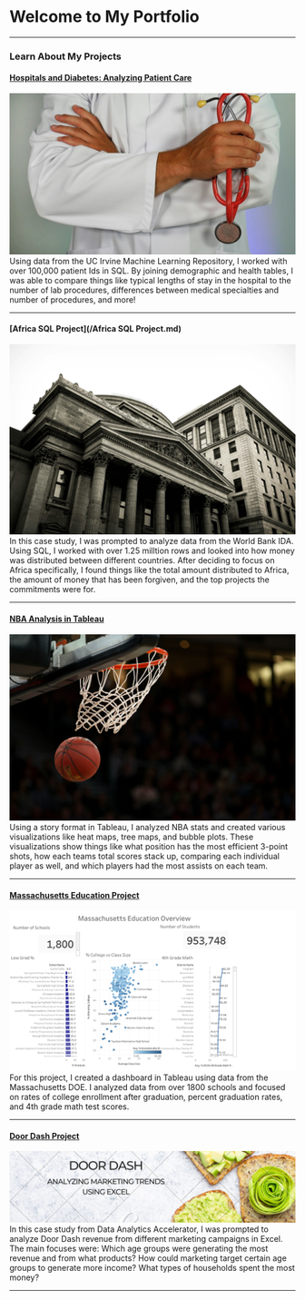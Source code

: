# Welcome to My Portfolio

---

### Learn About My Projects


#### [Hospitals and Diabetes: Analyzing Patient Care](https://www.linkedin.com/pulse/hospitals-diabetes-analyzing-patient-care-madison-tilyou-nfbmc/)
<img src="images/Medical Picture.jpg?raw=true"/>
Using data from the UC Irvine Machine Learning Repository, I worked with over 100,000 patient Ids in SQL. By joining demographic and health tables, I was able to compare things like typical lengths of stay in the hospital to the number of lab procedures, 
differences between medical specialties and number of procedures, and more! 

---

#### [Africa SQL Project](/Africa SQL Project.md)
<img src="images/Bank Background.jpg?raw=true"/>
In this case study, I was prompted to analyze data from the World Bank IDA. Using SQL, I worked with over 1.25 milltion rows and looked into how money was distributed between different countries. After deciding to focus on Africa specifically, I found things like the total amount distributed to Africa, the amount of money that has been forgiven, and the top projects the commitments were for.

---

#### [NBA Analysis in Tableau](https://public.tableau.com/app/profile/madison.tilyou/viz/NBAAnalysis_17074164396290/NBAAnalysis?publish=yes)
<img src="images/Basketball.jpg?raw=true"/> 
Using a story format in Tableau, I analyzed NBA stats and created various visualizations like heat maps, tree maps, and bubble plots. These visualizations show things like what position has the most efficient 3-point shots, how each teams total scores stack up, comparing each individual player as well, and which players had the most assists on each team.


---
#### [Massachusetts Education Project](https://www.loom.com/share/e982296bf26b41889e5d5fc70260b9a1?sid=eb495c5a-7d0a-413c-83dd-5ef28928fc48)
<img src="images/Mass. DOE Dashboard.png?raw=true"/>
For this project, I created a dashboard in Tableau using data from the Massachusetts DOE. I analyzed data from over 1800 schools and focused on rates of college enrollment after graduation, percent graduation rates, and 4th grade math test scores.   


---
#### [Door Dash Project](https://www.linkedin.com/pulse/analyzing-doordash-marketing-sales-madison-tilyou-k67zc/)
<img src="images/Door DASh.png?raw=true"/>
In this case study from Data Analytics Accelerator, I was prompted to analyze Door Dash revenue from different marketing campaigns in Excel. The main focuses were:
Which age groups were generating the most revenue and from what products?
How could marketing target certain age groups to generate more income?
What types of households spent the most money?

---





